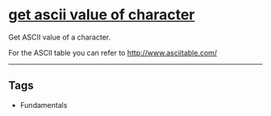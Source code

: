 # [get ascii value of character](https://www.codewars.com/kata/55acfc59c3c23d230f00006d)

Get ASCII value of a character.

For the ASCII table you can refer to http://www.asciitable.com/

---

## Tags

- Fundamentals
